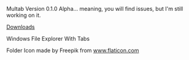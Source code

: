Multab Version 0.1.0 Alpha... meaning, you will find issues, but I'm still working on it.

[Downloads](https://github.com/1hitsong/Multab/releases/tag/v0.1.0-alpha)

Windows File Explorer With Tabs

Folder Icon made by Freepik from www.flaticon.com